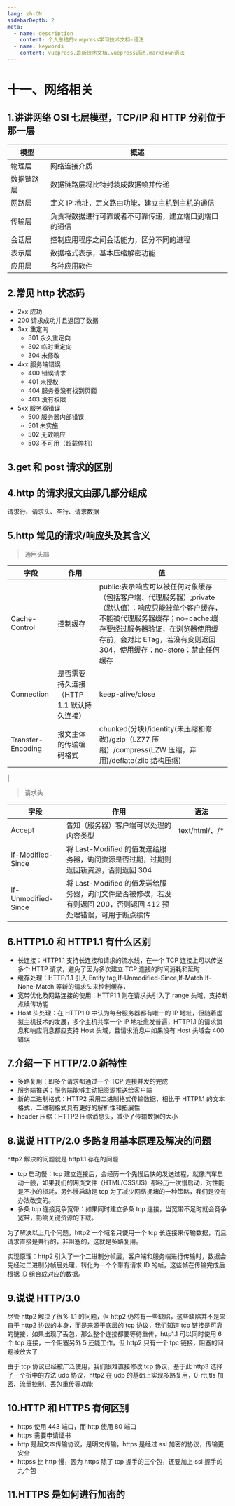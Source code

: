 ```yaml
---
lang: zh-CN
sidebarDepth: 2
meta:
  - name: description
    content: 个人总结的vuepress学习技术文档-语法
  - name: keywords
    content: vuepress,最新技术文档,vuepress语法,markdown语法
---
```


# 十一、网络相关

## 1.讲讲网络 OSI 七层模型，TCP/IP 和 HTTP 分别位于那一层

| 模型       | 概述                                                   |
| ---------- | ------------------------------------------------------ |
| 物理层     | 网络连接介质                                           |
| 数据链路层 | 数据链路层将比特封装成数据帧并传递                     |
| 网路层     | 定义 IP 地址，定义路由功能，建立主机到主机的通信       |
| 传输层     | 负责将数据进行可靠或者不可靠传递，建立端口到端口的通信 |
| 会话层     | 控制应用程序之间会话能力，区分不同的进程               |
| 表示层     | 数据格式表示，基本压缩解密功能                         |
| 应用层     | 各种应用软件                                           |

## 2.常见 http 状态码

- 2xx 成功
- 200 请求成功并且返回了数据
- 3xx 重定向
  - 301 永久重定向
  - 302 临时重定向
  - 304 未修改
- 4xx 服务端错误
  - 400 错误请求
  - 401 未授权
  - 404 服务器没有找到页面
  - 403 没有权限
- 5xx 服务器错误
  - 500 服务器内部错误
  - 501 未实施
  - 502 无效响应
  - 503 不可用（超载停机）

## 3.get 和 post 请求的区别

## 4.http 的请求报文由那几部分组成

请求行、请求头、空行、请求数据

## 5.http 常见的请求/响应头及其含义

> 通用头部

| 字段              | 作用                                      | 值                                                                                                                                                                                                                                                |
| ----------------- | ----------------------------------------- | ------------------------------------------------------------------------------------------------------------------------------------------------------------------------------------------------------------------------------------------------- |
| Cache-Control     | 控制缓存                                  | public:表示响应可以被任何对象缓存（包括客户端、代理服务器）;private（默认值）：响应只能被单个客户缓存，不能被代理服务器缓存；no-cache:缓存要经过服务器验证，在浏览器使用缓存前，会对比 ETag，若没有变则返回 304，使用缓存；no-store：禁止任何缓存 |
| Connection        | 是否需要持久连接（HTTP 1.1 默认持久连接） | keep-alive/close                                                                                                                                                                                                                                  |
| Transfer-Encoding | 报文主体的传输编码格式                    | chunked(分块)/identity(未压缩和修改)/gzip（LZ77 压缩）/compress(LZW 压缩，弃用)/deflate(zlib 结构压缩)                                                                                                                                            |

|

> 请求头

| 字段                | 作用                                                                                                             | 语法              |
| ------------------- | ---------------------------------------------------------------------------------------------------------------- | ----------------- |
| Accept              | 告知（服务器）客户端可以处理的内容类型                                                                           | text/html/_、_/\* |
| if-Modified-Since   | 将 Last-Modified 的值发送给服务器，询问资源是否过期，过期则返回新资源，否则返回 304                              |
| if-Unmodified-Since | 将 Last-Modified 的值发送给服务器，询问文件是否被修改，若没有则返回 200，否则返回 412 预处理错误，可用于断点续传 |

## 6.HTTP1.0 和 HTTP1.1 有什么区别

- 长连接：HTTP1.1 支持长连接和请求的流水线，在一个 TCP 连接上可以传送多个 HTTP 请求，避免了因为多次建立 TCP 连接的时间消耗和延时
- 缓存处理：HTTP/1.1 引入 Entity tag,If-Unmodified-Since,If-Match,If-None-Match 等新的请求头来控制缓存，
- 宽带优化及网路连接的使用：HTTP1.1 则在请求头引入了 range 头域，支持断点续传功能
- Host 头处理：在 HTTP1.0 中认为每台服务器都有唯一的 IP 地址，但随着虚拟主机技术的发展，多个主机共享一个 IP 地址愈发普遍，HTTP1.1 的请求消息和响应消息都应支持 Host 头域，且请求消息中如果没有 Host 头域会 400 错误

## 7.介绍一下 HTTP/2.0 新特性

- 多路复用：即多个请求都通过一个 TCP 连接并发的完成
- 服务端推送：服务端能够主动把资源推送给客户端
- 新的二进制格式：HTTP2 采用二进制格式传输数据，相比于 HTTP1.1 的文本格式，二进制格式具有更好的解析性和拓展性
- header 压缩：HTTP2 压缩消息头，减少了传输数据的大小

## 8.说说 HTTP/2.0 多路复用基本原理及解决的问题

http2 解决的问题就是 http1.1 存在的问题

- tcp 启动慢：tcp 建立连接后，会经历一个先慢后快的发送过程，就像汽车启动一般，如果我们的网页文件（HTML/CSS/JS）都经历一次慢启动，对性能是不小的损耗，另外慢启动是 tcp 为了减少网络拥堵的一种策略，我们是没有办法改变的。
- 多条 tcp 连接竞争宽带：如果同时建立多条 tcp 连接，当宽带不足时就会竞争宽带，影响关键资源的下载。

为了解决以上几个问题，http2 一个域名只使用一个 tcp 长连接来传输数据，而且请求直接是并行的，非阻塞的，这就是多路复用。

实现原理：http2 引入了一个二进制分帧层，客户端和服务端进行传输时，数据会先经过二进制分帧层处理，转化为一个个带有请求 ID 的帧，这些帧在传输完成后根据 ID 组合成对应的数据。

## 9.说说 HTTP/3.0

尽管 http2 解决了很多 1.1 的问题，但 http2 仍然有一些缺陷，这些缺陷并不是来自于 http2 协议的本身，而是来源于底层的 tcp 协议，我们知道 tcp 链接是可靠的链接，如果出现了丢包，那么整个连接都要等待重传，http1.1 可以同时使用 6 个 tcp 连接，一个阻塞另外 5 还能工作，但 http2 只有一个 tpc 链接，阻塞的问题被放大了

由于 tcp 协议已经被广泛使用，我们很难直接修改 tcp 协议，基于此 http3 选择了一个折中的方法 udp 协议，http2 在 udp 的基础上实现多路复用，0-rtt,tls 加密、流量控制、丢包重传等功能

## 10.HTTP 和 HTTPS 有何区别

- https 使用 443 端口，而 http 使用 80 端口
- https 需要申请证书
- http 是超文本传输协议，是明文传输，https 是经过 ssl 加密的协议，传输更安全
- httpss 比 http 慢，因为 https 除了 tcp 握手的三个包，还要加上 ssl 握手的九个包

## 11.HTTPS 是如何进行加密的
